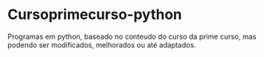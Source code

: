 # Cursoprimecurso-python
Programas em python, baseado no conteudo do curso da prime curso, mas podendo ser modificados, melhorados ou até adaptados.
